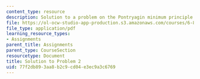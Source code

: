 ```yaml
---
content_type: resource
description: Solution to a problem on the Pontryagin minimum principle.
file: https://ol-ocw-studio-app-production.s3.amazonaws.com/courses/6-832-underactuated-robotics-spring-2009/77f2db893aa8b2c9cd04e3ec9a3c6769_MIT6_832s09_sol_pset02.pdf
file_type: application/pdf
learning_resource_types:
- Assignments
parent_title: Assignments
parent_type: CourseSection
resourcetype: Document
title: Solution to Problem 2
uid: 77f2db89-3aa8-b2c9-cd04-e3ec9a3c6769
---
```

